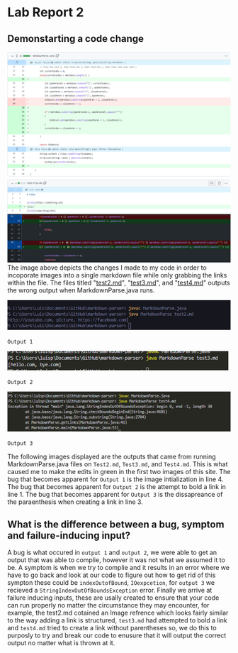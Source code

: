 # Lab Report 2
## Demonstarting a code change
![Image](codeChange.PNG)
![Image](codeChange2.PNG)
The image above depicts the changes I made to my code in order to incoporate images into a single markdown file while only grabbing the links within the file. The files titled "[test2.md](https://github.com/ldpina/markdown-parser/blob/main/test2.md)", "[test3.md](https://github.com/ldpina/markdown-parser/blob/main/test3.md)", and "[test4.md](https://github.com/ldpina/markdown-parser/blob/main/test4.md)" outputs the wrong output when MarkdownParse.java runs.

![Image](buggy.PNG) 

`Output 1`

![Image](test3Output.PNG)

`Output 2`

![Image](test4ouput.PNG)

`Output 3`

The following images displayed are the outputs that came from running MarkdownParse.java files on `Test2.md`, `Test3.md`, and `Test4.md`. This is what caused me to make the edits in green in the first two images of this site. The bug that becomes apparent for `Output 1` is the image intialization in line 4. The bug that becomes apparent for `Output 2` is the attempt to bold a link in line 1. The bug that becomes apparent for `Output 3` is the dissapreance of the paraenthesis when creating a link in line 3.



## What is the difference between a bug, symptom and failure-inducing input?
A bug is what occured in `output 1` and `output 2`, we were able to get an output that was able to complie, however it was not what we assumed it to be. A symptom is when we try to complie and it results in an error where we have to go back and look at our code to figure out how to get rid of this sympton these could be `indexOutofBound`, `IOexpcetion`, for `output 3` we recieved a `StringIndexOutOfBoundsException` error. Finally we arrive at failure inducing inputs, these are usally created to ensure that your code can run properly no matter the circumstance they may encounter, for example, the test2.md cotained an Image refrence which looks fairly similar to the way adding a link is structured,  `test3.md` had attempted to bold a link and `test4.md` tried to create a link without parentheses so, we do this to purposly to try and break our code to enusure that it will output the correct output no matter what is thrown at it.
